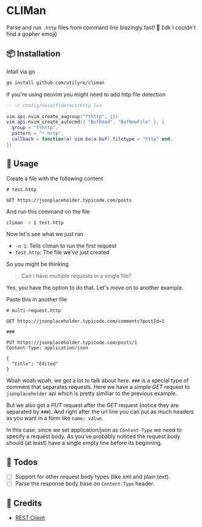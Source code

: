 # CLIMan

Parse and run `.http` files from command line blazingly fast! 🦔 (idk I
couldn't find a gopher emoji)

## 📦 Installation

Intall via go

```bash
go install github.com/utilyre/climan
```

If you're using neovim you might need to add http file detection

```lua
-- ~/.config/nvim/ftdetect/http.lua

vim.api.nvim_create_augroup("fthttp", {})
vim.api.nvim_create_autocmd({ "BufRead", "BufNewFile" }, {
  group = "fthttp",
  pattern = "*.http",
  callback = function(a) vim.bo[a.buf].filetype = "http" end,
})
```

## 🚀 Usage

Create a file with the following content

```http
# test.http

GET https://jsonplaceholder.typicode.com/posts
```

And run this command on the file

```bash
climan -n 1 test.http
```

Now let's see what we just ran

- `-n 1`: Tells climan to run the first request
- `test.http`: The file we've just created

So you might be thinking

> Can I have multiple requests in a single file?

Yes, you have the option to do that. Let's move on to another example.

Paste this in another file

```http
# multi-request.http

GET https://jsonplaceholder.typicode.com/comments?postId=1

###

PUT https://jsonplaceholder.typicode.com/posts/1
Content-Type: application/json

{
  "title": "Edited"
}
```

Woah woah woah, we got a lot to talk about here. `###` is a special type of
comment that separates requests. Here we have a simple *GET* request to
`jsonplaceholder` api which is pretty similiar to the previous example.

But we also got a *PUT* request after the *GET* request (notice they are
separated by `###`). And right after the url line you can put as much headers
as you want in a form like `name: value`.

In this case, since we set application/json as `Content-Type` we need to
specify a request body. As you've probably noticed the request body should (at
least) have a single empty line before its beginning.

## 🔖 Todos

- [ ] Support for other request body types (like xml and plain text).
- [ ] Parse the response body base on `Content-Type` header.

## 📢 Credits

- [REST Client](https://github.com/Huachao/vscode-restclient)
